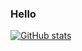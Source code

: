 ### Hello
[![GitHub stats](https://github-readme-stats.vercel.app/api?username=NotFish232)](https://github.com/anuraghazra/github-readme-stats)
